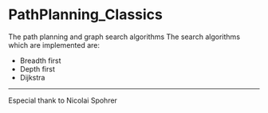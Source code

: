 # PathPlanning_Classics
The path planning and graph search algorithms
The search algorithms which are implemented are:
- Breadth first
- Depth first
- Dijkstra 
_______________________________________________________________
Especial thank to Nicolai Spohrer
